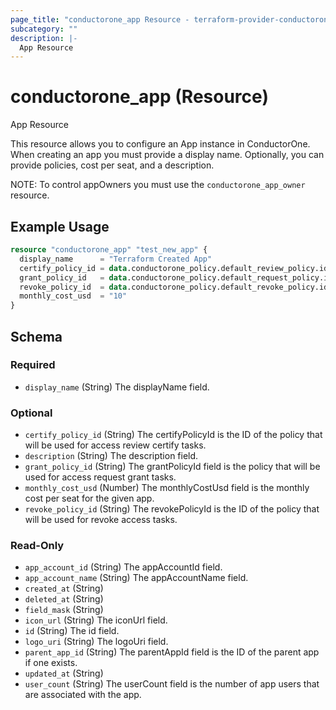 ```yaml
---
page_title: "conductorone_app Resource - terraform-provider-conductorone"
subcategory: ""
description: |-
  App Resource
---
```


# conductorone_app (Resource)

App Resource

This resource allows you to configure an App instance in ConductorOne.
When creating an app you must provide a display name. Optionally, you can provide policies, cost per seat, and a description.

NOTE: To control appOwners you must use the `conductorone_app_owner` resource.

## Example Usage

```terraform
resource "conductorone_app" "test_new_app" {
  display_name      = "Terraform Created App"
  certify_policy_id = data.conductorone_policy.default_review_policy.id
  grant_policy_id   = data.conductorone_policy.default_request_policy.id
  revoke_policy_id  = data.conductorone_policy.default_revoke_policy.id
  monthly_cost_usd  = "10"
}
```

<!-- schema generated by tfplugindocs -->
## Schema

### Required

- `display_name` (String) The displayName field.

### Optional

- `certify_policy_id` (String) The certifyPolicyId is the ID of the policy that will be used for access review certify tasks.
- `description` (String) The description field.
- `grant_policy_id` (String) The grantPolicyId field is the policy that will be used for access request grant tasks.
- `monthly_cost_usd` (Number) The monthlyCostUsd field is the monthly cost per seat for the given app.
- `revoke_policy_id` (String) The revokePolicyId is the ID of the policy that will be used for revoke access tasks.

### Read-Only

- `app_account_id` (String) The appAccountId field.
- `app_account_name` (String) The appAccountName field.
- `created_at` (String)
- `deleted_at` (String)
- `field_mask` (String)
- `icon_url` (String) The iconUrl field.
- `id` (String) The id field.
- `logo_uri` (String) The logoUri field.
- `parent_app_id` (String) The parentAppId field is the ID of the parent app if one exists.
- `updated_at` (String)
- `user_count` (String) The userCount field is the number of app users that are associated with the app.